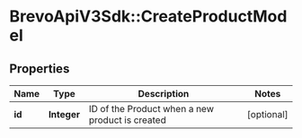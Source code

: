 # BrevoApiV3Sdk::CreateProductModel

## Properties
Name | Type | Description | Notes
------------ | ------------- | ------------- | -------------
**id** | **Integer** | ID of the Product when a new product is created | [optional] 


